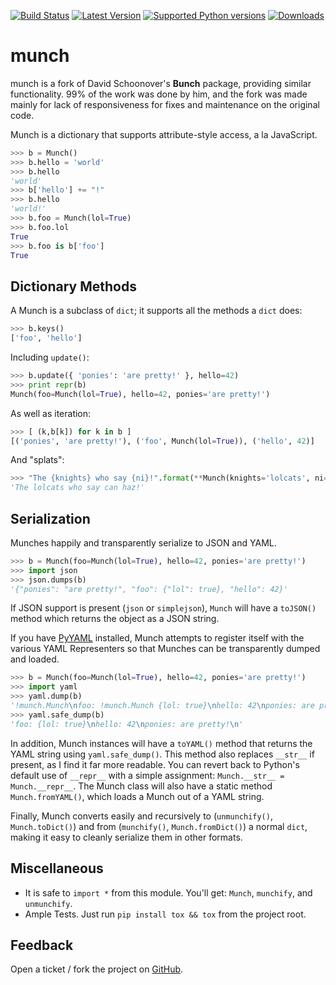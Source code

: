 [![Build Status](https://travis-ci.org/Infinidat/munch.svg?branch=master)](https://travis-ci.org/Infinidat/munch)
[![Latest Version](https://img.shields.io/pypi/v/munch.svg)](https://pypi.python.org/pypi/munch/)
[![Supported Python versions](https://img.shields.io/pypi/pyversions/munch.svg)](https://pypi.python.org/pypi/munch/)
[![Downloads](https://img.shields.io/pypi/dm/munch.svg)](https://pypi.python.org/pypi/munch/)

munch
==========

munch is a fork of David Schoonover's **Bunch** package, providing similar functionality. 99% of the work was done by him, and the fork was made mainly for lack of responsiveness for fixes and maintenance on the original code.

Munch is a dictionary that supports attribute-style access, a la JavaScript.

````py
>>> b = Munch()
>>> b.hello = 'world'
>>> b.hello
'world'
>>> b['hello'] += "!"
>>> b.hello
'world!'
>>> b.foo = Munch(lol=True)
>>> b.foo.lol
True
>>> b.foo is b['foo']
True
````


Dictionary Methods
------------------

A Munch is a subclass of ``dict``; it supports all the methods a ``dict`` does:

````py
>>> b.keys()
['foo', 'hello']
````

Including ``update()``:

````py
>>> b.update({ 'ponies': 'are pretty!' }, hello=42)
>>> print repr(b)
Munch(foo=Munch(lol=True), hello=42, ponies='are pretty!')
````

As well as iteration:

````py
>>> [ (k,b[k]) for k in b ]
[('ponies', 'are pretty!'), ('foo', Munch(lol=True)), ('hello', 42)]
````

And "splats":

````py
>>> "The {knights} who say {ni}!".format(**Munch(knights='lolcats', ni='can haz'))
'The lolcats who say can haz!'
````


Serialization
-------------

Munches happily and transparently serialize to JSON and YAML.

````py
>>> b = Munch(foo=Munch(lol=True), hello=42, ponies='are pretty!')
>>> import json
>>> json.dumps(b)
'{"ponies": "are pretty!", "foo": {"lol": true}, "hello": 42}'
````

If JSON support is present (``json`` or ``simplejson``), ``Munch`` will have a ``toJSON()`` method which returns the object as a JSON string.

If you have [PyYAML](http://pyyaml.org/wiki/PyYAML) installed, Munch attempts to register itself with the various YAML Representers so that Munches can be transparently dumped and loaded.

````py
>>> b = Munch(foo=Munch(lol=True), hello=42, ponies='are pretty!')
>>> import yaml
>>> yaml.dump(b)
'!munch.Munch\nfoo: !munch.Munch {lol: true}\nhello: 42\nponies: are pretty!\n'
>>> yaml.safe_dump(b)
'foo: {lol: true}\nhello: 42\nponies: are pretty!\n'
````

In addition, Munch instances will have a ``toYAML()`` method that returns the YAML string using ``yaml.safe_dump()``. This method also replaces ``__str__`` if present, as I find it far more readable. You can revert back to Python's default use of ``__repr__`` with a simple assignment: ``Munch.__str__ = Munch.__repr__``. The Munch class will also have a static method ``Munch.fromYAML()``, which loads a Munch out of a YAML string.

Finally, Munch converts easily and recursively to (``unmunchify()``, ``Munch.toDict()``) and from (``munchify()``, ``Munch.fromDict()``) a normal ``dict``, making it easy to cleanly serialize them in other formats.


Miscellaneous
-------------

* It is safe to ``import *`` from this module. You'll get: ``Munch``, ``munchify``, and ``unmunchify``.
* Ample Tests. Just run ``pip install tox && tox`` from the project root.

Feedback
--------

Open a ticket / fork the project on [GitHub](http://github.com/Infinidat/munch).

